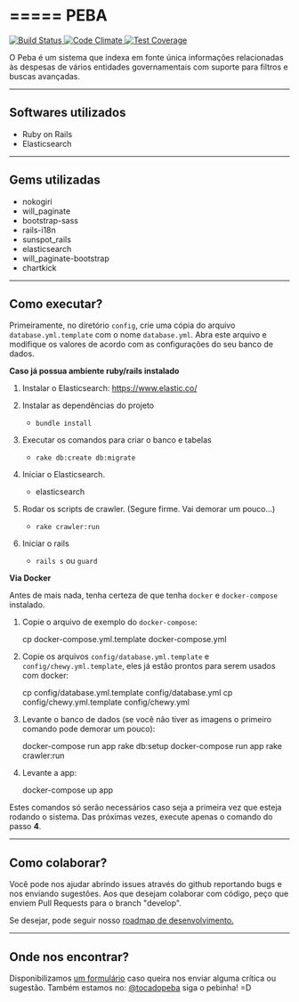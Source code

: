 =====
PEBA
=====

<a href="https://travis-ci.org/teresinahc/peba" target="_blank">
	<img src="https://travis-ci.org/teresinahc/peba.svg?branch=master" alt="Build Status">
</a>
<a href="https://codeclimate.com/github/teresinahc/peba" target="_blank">
	<img src="https://codeclimate.com/github/teresinahc/peba/badges/gpa.svg" alt="Code Climate">
</a>
<a href="https://codeclimate.com/github/teresinahc/peba" target="_blank">
	<img src="https://codeclimate.com/github/teresinahc/peba/badges/coverage.svg" alt="Test Coverage">
</a>

O Peba é um sistema que indexa em fonte única informações relacionadas às despesas de vários entidades governamentais com suporte para filtros e buscas avançadas.

---
Softwares utilizados
---

* Ruby on Rails
* Elasticsearch

---
Gems utilizadas
---

* nokogiri
* will_paginate
* bootstrap-sass
* rails-i18n
* sunspot_rails
* elasticsearch
* will_paginate-bootstrap
* chartkick

---
Como executar?
---

Primeiramente, no diretório `config`, crie uma cópia do arquivo `database.yml.template` com o nome `database.yml`. Abra este arquivo e modifique os valores de acordo com as configurações do seu banco de dados.

**Caso já possua ambiente ruby/rails instalado**

1. Instalar o Elasticsearch: https://www.elastic.co/

2. Instalar as dependências do projeto
    * `bundle install`

3. Executar os comandos para criar o banco e tabelas
    * `rake db:create db:migrate`

4. Iniciar o Elasticsearch.
    * elasticsearch

5. Rodar os scripts de crawler. (Segure firme. Vai demorar um pouco...)
    * `rake crawler:run`

6. Iniciar o rails
    * `rails s` ou `guard`


**Via Docker**

Antes de mais nada, tenha certeza de que tenha `docker` e `docker-compose` instalado.

1. Copie o arquivo de exemplo do `docker-compose`:

    cp docker-compose.yml.template docker-compose.yml

2. Copie os arquivos `config/database.yml.template` e `config/chewy.yml.template`, eles já estão prontos para serem usados com docker:

    cp config/database.yml.template config/database.yml
    cp config/chewy.yml.template config/chewy.yml

3. Levante o banco de dados (se você não tiver as imagens o primeiro comando pode demorar um pouco):

    docker-compose run app rake db:setup
    docker-compose run app rake crawler:run

4. Levante a app:

    docker-compose up app

Estes comandos só serão necessários caso seja a primeira vez que esteja rodando o sistema. Das próximas vezes, execute apenas o comando do passo **4**.


---
Como colaborar?
---
Você pode nos ajudar abrindo issues através do github reportando bugs e nos enviando sugestões. Aos que desejam colaborar com código, peço que enviem Pull Requests para o branch "develop".

Se desejar, pode seguir nosso <a href="https://trello.com/b/M1ldqi2V/peba" target="_blank">roadmap de desenvolvimento.</a>

---
Onde nos encontrar?
---
Disponibilizamos <a href="http://teresinahc.org/peba-feedback" target="_blank">um formulário</a> caso queira nos enviar alguma crítica ou sugestão.
Também estamos no: <a href="https://twitter.com/tocadopeba" target="_blank">@tocadopeba</a> siga o pebinha! =D
